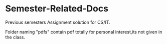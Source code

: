 # Semester-Related-Docs
Previous semesters Assignment solution for CS/IT.

Folder naming "pdfs" contain pdf totally for personal interest,its not given in the class.
